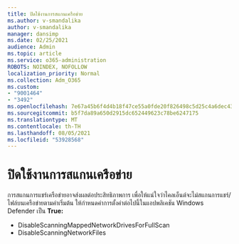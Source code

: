 ```yaml
---
title: ปิดใช้งานการสแกนเครือข่าย
ms.author: v-smandalika
author: v-smandalika
manager: dansimp
ms.date: 02/25/2021
audience: Admin
ms.topic: article
ms.service: o365-administration
ROBOTS: NOINDEX, NOFOLLOW
localization_priority: Normal
ms.collection: Adm_O365
ms.custom:
- "9001464"
- "3492"
ms.openlocfilehash: 7e67a45b6f4d4b18f47ce55a0fde20f826498c5d25c4a6dec4311d8fe4c3735f
ms.sourcegitcommit: b5f7da89a650d2915dc652449623c78be6247175
ms.translationtype: MT
ms.contentlocale: th-TH
ms.lasthandoff: 08/05/2021
ms.locfileid: "53928568"
---
```

# <a name="disable-network-scan"></a>ปิดใช้งานการสแกนเครือข่าย

การสแกนการแชร์เครือข่ายอาจส่งผลต่อประสิทธิภาพการ  เพื่อให้แน่ใจว่าไคลเอ็นต์จะไม่สแกนการแชร์/ไฟล์บนเครือข่ายตามค่าเริ่มต้น ให้กําหนดค่าการตั้งค่าต่อไปนี้ในแอปพลิเคชัน Windows Defender เป็น **True:**

- DisableScanningMappedNetworkDrivesForFullScan
- DisableScanningNetworkFiles